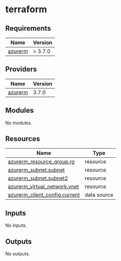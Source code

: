 # terraform

<!-- BEGINNING OF PRE-COMMIT-TERRAFORM DOCS HOOK -->
## Requirements

| Name | Version |
|------|---------|
| <a name="requirement_azurerm"></a> [azurerm](#requirement\_azurerm) | = 3.7.0 |

## Providers

| Name | Version |
|------|---------|
| <a name="provider_azurerm"></a> [azurerm](#provider\_azurerm) | 3.7.0 |

## Modules

No modules.

## Resources

| Name | Type |
|------|------|
| [azurerm_resource_group.rg](https://registry.terraform.io/providers/hashicorp/azurerm/3.7.0/docs/resources/resource_group) | resource |
| [azurerm_subnet.subnet](https://registry.terraform.io/providers/hashicorp/azurerm/3.7.0/docs/resources/subnet) | resource |
| [azurerm_subnet.subnet2](https://registry.terraform.io/providers/hashicorp/azurerm/3.7.0/docs/resources/subnet) | resource |
| [azurerm_virtual_network.vnet](https://registry.terraform.io/providers/hashicorp/azurerm/3.7.0/docs/resources/virtual_network) | resource |
| [azurerm_client_config.current](https://registry.terraform.io/providers/hashicorp/azurerm/3.7.0/docs/data-sources/client_config) | data source |

## Inputs

No inputs.

## Outputs

No outputs.
<!-- END OF PRE-COMMIT-TERRAFORM DOCS HOOK -->
